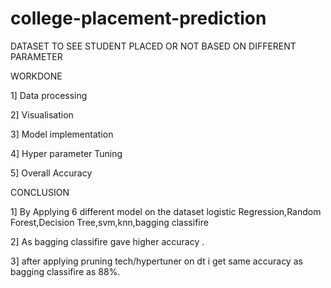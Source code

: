 # college-placement-prediction
DATASET TO SEE STUDENT PLACED OR NOT  BASED ON DIFFERENT PARAMETER


WORKDONE

   1] Data processing
   
   2] Visualisation
   
   3] Model implementation
   
   4] Hyper parameter Tuning
   
   5] Overall Accuracy



CONCLUSION

  1] By Applying 6 different model on the dataset logistic Regression,Random Forest,Decision Tree,svm,knn,bagging classifire

  2] As bagging classifire gave higher accuracy .

  3]  after applying pruning tech/hypertuner on dt i get same accuracy as bagging classifire as 88%.
